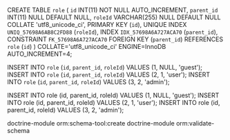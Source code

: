 CREATE TABLE `role` (
`id` INT(11) NOT NULL AUTO_INCREMENT,
`parent_id` INT(11) NULL DEFAULT NULL,
`roleId` VARCHAR(255) NULL DEFAULT NULL COLLATE 'utf8_unicode_ci',
PRIMARY KEY (`id`),
UNIQUE INDEX `UNIQ_57698A6AB8C2FD88` (`roleId`),
INDEX `IDX_57698A6A727ACA70` (`parent_id`),
CONSTRAINT `FK_57698A6A727ACA70` FOREIGN KEY (`parent_id`) REFERENCES `role` (`id`)
)
COLLATE='utf8_unicode_ci'
ENGINE=InnoDB
AUTO_INCREMENT=4;


INSERT INTO `role` (`id`, `parent_id`, `roleId`) VALUES (1, NULL, 'guest');
INSERT INTO `role` (`id`, `parent_id`, `roleId`) VALUES (2, 1, 'user');
INSERT INTO `role` (`id`, `parent_id`, `roleId`) VALUES (3, 2, 'admin');


INSERT INTO role (id, parent_id, roleId) VALUES (1, NULL, 'guest'); INSERT INTO role (id, parent_id, roleId) VALUES (2, 1, 'user'); INSERT INTO role (id, parent_id, roleId) VALUES (3, 2, 'admin');

doctrine-module orm:schema-tool:create
doctrine-module orm:validate-schema